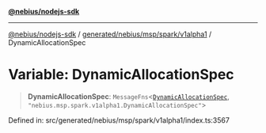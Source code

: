 [**@nebius/nodejs-sdk**](../../../../../../README.md)

***

[@nebius/nodejs-sdk](../../../../../../README.md) / [generated/nebius/msp/spark/v1alpha1](../README.md) / DynamicAllocationSpec

# Variable: DynamicAllocationSpec

> **DynamicAllocationSpec**: `MessageFns`\<[`DynamicAllocationSpec`](../interfaces/DynamicAllocationSpec.md), `"nebius.msp.spark.v1alpha1.DynamicAllocationSpec"`\>

Defined in: src/generated/nebius/msp/spark/v1alpha1/index.ts:3567
